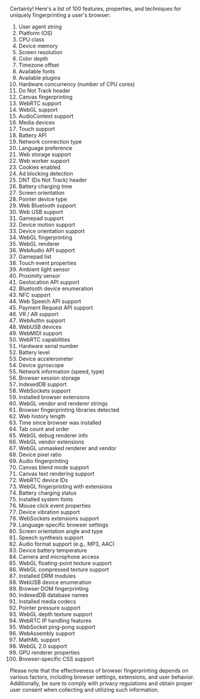 Certainly! Here's a list of 100 features, properties, and techniques for uniquely fingerprinting a user's browser:

1. User agent string
2. Platform (OS)
3. CPU class
4. Device memory
5. Screen resolution
6. Color depth
7. Timezone offset
8. Available fonts
9. Available plugins
10. Hardware concurrency (number of CPU cores)
11. Do Not Track header
12. Canvas fingerprinting
13. WebRTC support
14. WebGL support
15. AudioContext support
16. Media devices
17. Touch support
18. Battery API
19. Network connection type
20. Language preference
21. Web storage support
22. Web worker support
23. Cookies enabled
24. Ad blocking detection
25. DNT (Do Not Track) header
26. Battery charging time
27. Screen orientation
28. Pointer device type
29. Web Bluetooth support
30. Web USB support
31. Gamepad support
32. Device motion support
33. Device orientation support
34. WebGL fingerprinting
35. WebGL renderer
36. WebAudio API support
37. Gamepad list
38. Touch event properties
39. Ambient light sensor
40. Proximity sensor
41. Geolocation API support
42. Bluetooth device enumeration
43. NFC support
44. Web Speech API support
45. Payment Request API support
46. VR / AR support
47. WebAuthn support
48. WebUSB devices
49. WebMIDI support
50. WebRTC capabilities
51. Hardware serial number
52. Battery level
53. Device accelerometer
54. Device gyroscope
55. Network information (speed, type)
56. Browser session storage
57. IndexedDB support
58. WebSockets support
59. Installed browser extensions
60. WebGL vendor and renderer strings
61. Browser fingerprinting libraries detected
62. Web history length
63. Time since browser was installed
64. Tab count and order
65. WebGL debug renderer info
66. WebGL vendor extensions
67. WebGL unmasked renderer and vendor
68. Device pixel ratio
69. Audio fingerprinting
70. Canvas blend mode support
71. Canvas text rendering support
72. WebRTC device IDs
73. WebGL fingerprinting with extensions
74. Battery charging status
75. Installed system fonts
76. Mouse click event properties
77. Device vibration support
78. WebSockets extensions support
79. Language-specific browser settings
80. Screen orientation angle and type
81. Speech synthesis support
82. Audio format support (e.g., MP3, AAC)
83. Device battery temperature
84. Camera and microphone access
85. WebGL floating-point texture support
86. WebGL compressed texture support
87. Installed DRM modules
88. WebUSB device enumeration
89. Browser DOM fingerprinting
90. IndexedDB database names
91. Installed media codecs
92. Pointer pressure support
93. WebGL depth texture support
94. WebRTC IP handling features
95. WebSocket ping-pong support
96. WebAssembly support
97. MathML support
98. WebGL 2.0 support
99. GPU renderer properties
100. Browser-specific CSS support

Please note that the effectiveness of browser fingerprinting depends on various factors, including browser settings, extensions, and user behavior. Additionally, be sure to comply with privacy regulations and obtain proper user consent when collecting and utilizing such information.
